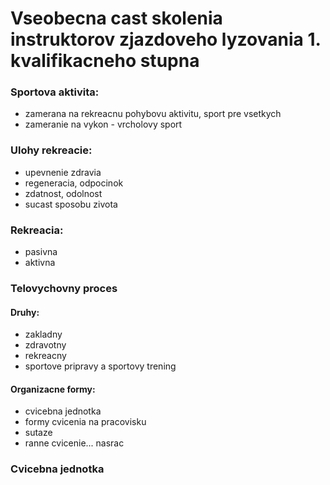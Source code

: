 # Vseobecna cast skolenia instruktorov zjazdoveho lyzovania 1. kvalifikacneho stupna 

### Sportova aktivita:
* zamerana na rekreacnu pohybovu aktivitu, sport pre vsetkych
* zameranie na vykon - vrcholovy sport

### Ulohy rekreacie:
* upevnenie zdravia
* regeneracia, odpocinok
* zdatnost, odolnost
* sucast sposobu zivota

### Rekreacia:
* pasivna
* aktivna

### Telovychovny proces
#### Druhy:
* zakladny
* zdravotny
* rekreacny
* sportove pripravy a sportovy trening

#### Organizacne formy:
* cvicebna jednotka
* formy cvicenia na pracovisku 
* sutaze
* ranne cvicenie... nasrac

### Cvicebna jednotka
